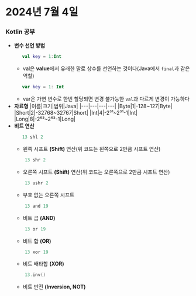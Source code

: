 # 2024년 7월 4일


### Kotlin 공부
+ **변수 선언 방법**
     ```kotlin
        val key = 1:Int
     ```
    + val은 **value**에서 유래한 말로 상수를 선언하는 것이다(Java에서 ``final``과 같은 역할)
    ```kotlin
       var key = 1: Int
     ```
    + var은 가변 변수로 한번 할당되면 변경 불가능한 ``val``과 다르게 변경이 가능하다
+ **자료형**
    |이름|크기|범위|Java|
    |---|---|---|---|
    |Byte|1|-128~127|Byte|
    |Short|2|-32768~32767|Short|
    |Int|4|-2³¹~2³¹-1|Int|
    |Long|8|-2⁶³~2⁶³-1|Long|
+ **비트 연산**
     ```kotlin
        13 shl 2
    ```
    + 왼쪽 시프트 **(Shift)** 연산(위 코드는 왼쪽으로 2만큼 시프트 연산)
    ```kotlin
        13 shr 2
    ```
    + 오른쪽 시프트 **(Shift)** 연산(위 코드는 오른쪽으로 2만큼 시프트 연산)
    ```kotlin
        13 ushr 2
    ```
    + 부호 없는 오른쪽 시프트
    ```kotlin
        13 and 19
    ```
    + 비트 곱 **(AND)**
    ```kotlin
        13 or 19
    ```
    + 비트 합 **(OR)**
    ```kotlin
        13 xor 19
    ```
    + 비트 배타합 **(XOR)**
    ```kotlin
        13.inv()
    ```
    + 비트 반전 **(Inversion, NOT)**
